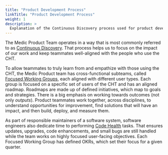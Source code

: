 ```yaml
---
title: "Product Development Process"
linkTitle: "Product Development Process"
weight: 1
description: >
  Explanation of the Continuous Discovery process used for product development at Medic
---
```


The Medic Product Team operates in a way that is most commonly referred to as [Continuous Discovery](/contribute/medic/product-development-process/continuous-discovery-overview). That process helps us to focus on the impact of our work and keep teammates well-aligned with the people who use the CHT.

To allow teammates to truly learn from and empathize with those using the CHT, the Medic Product team has cross-functional subteams, called [Focused Working Groups](/contribute/medic/product-development-process/focused-groups), each aligned with different user types. Each group is focused on a specific set of users of the CHT and has an aligned roadmap. Roadmaps are made up of defined initiatives, which map to goals and strategies. There is a big emphasis on working towards outcomes (not only *outputs*). Product teammates work together, across disciplines, to understand opportunities for improvement, find solutions that will have an impact, and then build, deploy, and measure them.

As part of responsible maintainers of a software system, software engineers also dedicate time to performing [Code Health](/contribute/medic/product-development-process/code-health) tasks. That ensures updates, upgrades, code enhancements, and small bugs are still handled while the team works on highly focused user-facing objectives.
Each Focused Working Group has defined OKRs, which set their focus for a given quarter.
